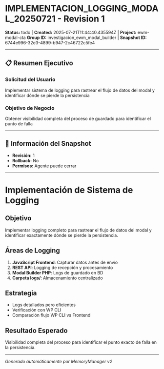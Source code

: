 # IMPLEMENTACION_LOGGING_MODAL_20250721 - Revision 1

**Status:** todo | **Created:** 2025-07-21T11:44:40.435594Z | **Project:** ewm-modal-cta
**Group ID:** investigacion_ewm_modal_builder | **Snapshot ID:** 6744e996-32e3-4899-b947-2c46722c5fe4

---

## 📋 Resumen Ejecutivo
### Solicitud del Usuario
Implementar sistema de logging para rastrear el flujo de datos del modal y identificar dónde se pierde la persistencia

### Objetivo de Negocio
Obtener visibilidad completa del proceso de guardado para identificar el punto de falla

---

## 🔧 Información del Snapshot
- **Revisión:** 1
- **Rollback:** No
- **Permisos:** Agente puede cerrar

---

# Implementación de Sistema de Logging

## Objetivo
Implementar logging completo para rastrear el flujo de datos del modal y identificar exactamente dónde se pierde la persistencia.

## Áreas de Logging
1. **JavaScript Frontend**: Capturar datos antes de envío
2. **REST API**: Logging de recepción y procesamiento
3. **Modal Builder PHP**: Logs de guardado en BD
4. **Carpeta logs/**: Almacenamiento centralizado

## Estrategia
- Logs detallados pero eficientes
- Verificación con WP CLI
- Comparación flujo WP CLI vs Frontend

## Resultado Esperado
Visibilidad completa del proceso para identificar el punto exacto de falla en la persistencia.

---

*Generado automáticamente por MemoryManager v2*
